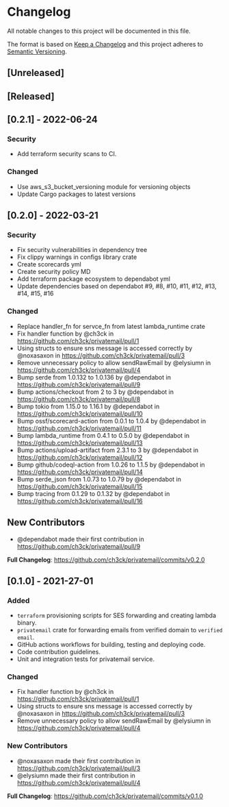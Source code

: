 # Changelog
All notable changes to this project will be documented in this file.

The format is based on [Keep a Changelog](http://keepachangelog.com/en/1.0.0/)
and this project adheres to [Semantic Versioning](https://semver.org/spec/v2.0.0.html).


## [Unreleased]


## [Released]

## [0.2.1] - 2022-06-24

### Security
- Add terraform security scans to CI.

### Changed
- Use aws_s3_bucket_versioning module for versioning objects
- Update Cargo packages to latest versions


## [0.2.0] - 2022-03-21

### Security

- Fix security vulnerabilities in dependency tree
- Fix clippy warnings in configs library crate
- Create scorecards yml
- Create security policy MD
- Add terraform package ecosystem to dependabot yml
- Update dependencies based on dependabot #9, #8, #10, #11, #12, #13, #14, #15, #16

### Changed
* Replace handler_fn for servce_fn from latest lambda_runtime crate
* Fix handler function by @ch3ck in https://github.com/ch3ck/privatemail/pull/1
* Using structs to ensure sns message is accessed correctly by @noxasaxon in https://github.com/ch3ck/privatemail/pull/3
* Remove unnecessary policy to allow sendRawEmail by @elysiumn in https://github.com/ch3ck/privatemail/pull/4
* Bump serde from 1.0.132 to 1.0.136 by @dependabot in https://github.com/ch3ck/privatemail/pull/9
* Bump actions/checkout from 2 to 3 by @dependabot in https://github.com/ch3ck/privatemail/pull/8
* Bump tokio from 1.15.0 to 1.16.1 by @dependabot in https://github.com/ch3ck/privatemail/pull/10
* Bump ossf/scorecard-action from 0.0.1 to 1.0.4 by @dependabot in https://github.com/ch3ck/privatemail/pull/11
* Bump lambda_runtime from 0.4.1 to 0.5.0 by @dependabot in https://github.com/ch3ck/privatemail/pull/13
* Bump actions/upload-artifact from 2.3.1 to 3 by @dependabot in https://github.com/ch3ck/privatemail/pull/12
* Bump github/codeql-action from 1.0.26 to 1.1.5 by @dependabot in https://github.com/ch3ck/privatemail/pull/14
* Bump serde_json from 1.0.73 to 1.0.79 by @dependabot in https://github.com/ch3ck/privatemail/pull/15
* Bump tracing from 0.1.29 to 0.1.32 by @dependabot in https://github.com/ch3ck/privatemail/pull/16

## New Contributors
* @dependabot made their first contribution in https://github.com/ch3ck/privatemail/pull/9

**Full Changelog**: https://github.com/ch3ck/privatemail/commits/v0.2.0


## [0.1.0] - 2021-27-01

### Added

- `terraform` provisioning scripts for SES forwarding and creating lambda binary.
- `privatemail` crate for forwarding emails from verified domain to `verified email`.
- GitHub actions workflows for building, testing and deploying code.
- Code contribution guidelines.
- Unit and integration tests for privatemail service.

### Changed
* Fix handler function by @ch3ck in https://github.com/ch3ck/privatemail/pull/1
* Using structs to ensure sns message is accessed correctly by @noxasaxon in https://github.com/ch3ck/privatemail/pull/3
* Remove unnecessary policy to allow sendRawEmail by @elysiumn in https://github.com/ch3ck/privatemail/pull/4

### New Contributors
* @noxasaxon made their first contribution in https://github.com/ch3ck/privatemail/pull/3
* @elysiumn made their first contribution in https://github.com/ch3ck/privatemail/pull/4

**Full Changelog**: https://github.com/ch3ck/privatemail/commits/v0.1.0
